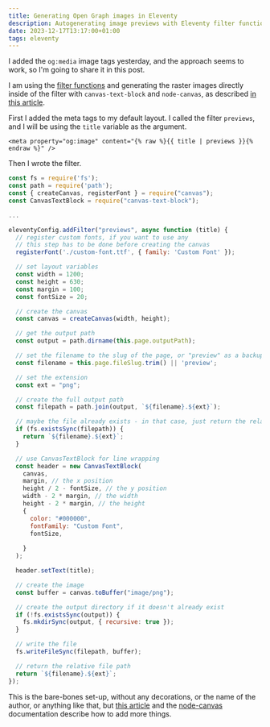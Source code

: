 ```yaml
---
title: Generating Open Graph images in Eleventy
description: Autogenerating image previews with Eleventy filter functions and node-canvas
date: 2023-12-17T13:17:00+01:00
tags: eleventy
---
```


I added the `og:media` image tags yesterday, and the approach seems to work, so I'm going to share it in this post.

I am using the [filter functions](https://www.11ty.dev/docs/filters/) and generating the raster images directly inside of the filter with `canvas-text-block` and `node-canvas`, as described [in this article](https://blog.logrocket.com/creating-saving-images-node-canvas/).

First I added the meta tags to my default layout. I called the filter `previews`, and I will be using the `title` variable as the argument.

```plain
<meta property="og:image" content="{% raw %}{{ title | previews }}{% endraw %}" />
```

Then I wrote the filter.

```js
const fs = require('fs');
const path = require('path');
const { createCanvas, registerFont } = require("canvas");
const CanvasTextBlock = require("canvas-text-block");

...

eleventyConfig.addFilter("previews", async function (title) {
  // register custom fonts, if you want to use any
  // this step has to be done before creating the canvas
  registerFont('./custom-font.ttf', { family: 'Custom Font' });

  // set layout variables
  const width = 1200;
  const height = 630;
  const margin = 100;
  const fontSize = 20;

  // create the canvas
  const canvas = createCanvas(width, height);

  // get the output path
  const output = path.dirname(this.page.outputPath);

  // set the filename to the slug of the page, or "preview" as a backup
  const filename = this.page.fileSlug.trim() || 'preview';

  // set the extension
  const ext = "png";

  // create the full output path
  const filepath = path.join(output, `${filename}.${ext}`);

  // maybe the file already exists - in that case, just return the relative path
  if (fs.existsSync(filepath)) {
    return `${filename}.${ext}`;
  }

  // use CanvasTextBlock for line wrapping
  const header = new CanvasTextBlock(
    canvas,
    margin, // the x position
    height / 2 - fontSize, // the y position
    width - 2 * margin, // the width
    height - 2 * margin, // the height
    {
      color: "#000000",
      fontFamily: "Custom Font",
      fontSize,
      
    }
  );

  header.setText(title);

  // create the image
  const buffer = canvas.toBuffer("image/png");

  // create the output directory if it doesn't already exist
  if (!fs.existsSync(output)) {
    fs.mkdirSync(output, { recursive: true });
  }

  // write the file
  fs.writeFileSync(filepath, buffer);

  // return the relative file path
  return `${filename}.${ext}`;
});
```

This is the bare-bones set-up, without any decorations, or the name of the author, or anything like that, but [this article](https://blog.logrocket.com/creating-saving-images-node-canvas/) and the [node-canvas](https://github.com/Automattic/node-canvas) documentation describe how to add more things.